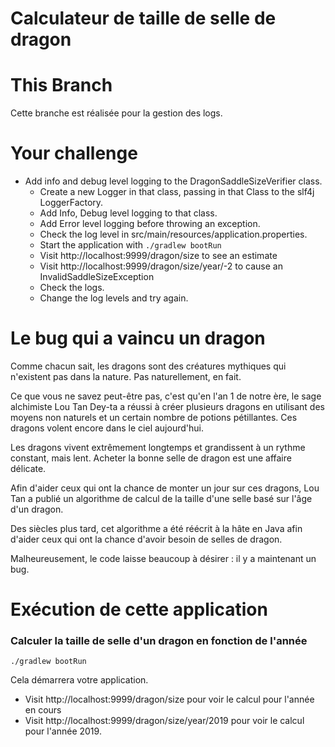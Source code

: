 # Calculateur de taille de selle de dragon

# This Branch

Cette branche est réalisée pour la gestion des logs.

# Your challenge 

* Add info and debug level logging to the DragonSaddleSizeVerifier class.
  * Create a new Logger in that class, passing in that Class to the slf4j LoggerFactory.
  * Add Info, Debug level logging to that class.
  * Add Error level logging before throwing an exception.
  * Check the log level in  src/main/resources/application.properties.
  * Start the application with `./gradlew bootRun`
  * Visit http://localhost:9999/dragon/size to see an estimate
  * Visit http://localhost:9999/dragon/size/year/-2 to cause an InvalidSaddleSizeException
  * Check the logs.
  * Change the log levels and try again.
  
# Le bug qui a vaincu un dragon
Comme chacun sait, les dragons sont des créatures mythiques qui n'existent pas dans la nature. Pas naturellement, en fait. 

Ce que vous ne savez peut-être pas, c'est qu'en l'an 1 de notre ère, le sage alchimiste Lou Tan Dey-ta a réussi à créer plusieurs dragons en utilisant des moyens non naturels et un certain nombre de potions pétillantes.
Ces dragons volent encore dans le ciel aujourd'hui.

Les dragons vivent extrêmement longtemps et grandissent à un rythme constant, mais lent. 
Acheter la bonne selle de dragon est une affaire délicate.

Afin d'aider ceux qui ont la chance de monter un jour sur ces dragons,
Lou Tan a publié un algorithme de calcul de la taille d'une selle basé
sur l'âge d'un dragon. 

Des siècles plus tard, cet algorithme a été réécrit à la hâte en Java afin d'aider ceux qui ont la chance d'avoir besoin de selles de dragon. 

Malheureusement, le code laisse beaucoup à désirer : il y a maintenant un bug.

# Exécution de cette application

### Calculer la taille de selle d'un dragon en fonction de l'année

`./gradlew bootRun`

Cela démarrera votre application.

* Visit http://localhost:9999/dragon/size pour voir le calcul pour l'année en cours
* Visit http://localhost:9999/dragon/size/year/2019 pour voir le calcul pour l'année 2019.


